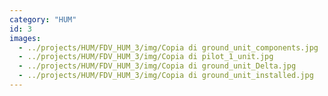 ```yaml
---
category: "HUM"
id: 3
images:
  - ../projects/HUM/FDV_HUM_3/img/Copia di ground_unit_components.jpg
  - ../projects/HUM/FDV_HUM_3/img/Copia di pilot_1_unit.jpg
  - ../projects/HUM/FDV_HUM_3/img/Copia di ground_unit_Delta.jpg
  - ../projects/HUM/FDV_HUM_3/img/Copia di ground_unit_installed.jpg
---
```


